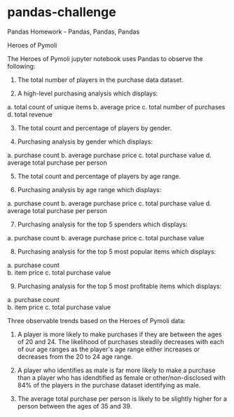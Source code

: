 # pandas-challenge
Pandas Homework - Pandas, Pandas, Pandas

Heroes of Pymoli

The Heroes of Pymoli jupyter notebook uses Pandas to observe the following:

1. The total number of players in the purchase data dataset.

2. A high-level purchasing analysis which displays:

a. total count of unique items
b. average price
c. total number of purchases
d. total revenue

3. The total count and percentage of players by gender.

4. Purchasing analysis by gender which displays:

a. purchase count
b. average purchase price 
c. total purchase value
d. average total purchase per person

5. The total count and percentage of players by age range.

6. Purchasing analysis by age range which displays:

a. purchase count
b. average purchase price 
c. total purchase value
d. average total purchase per person

7. Purchasing analysis for the top 5 spenders which displays:

a. purchase count
b. average purchase price 
c. total purchase value

8. Purchasing analysis for the top 5 most popular items which displays:

a. purchase count	
b. item price
c. total purchase value

9. Purchasing analysis for the top 5 most profitable items which displays:

a. purchase count	
b. item price
c. total purchase value


Three observable trends based on the Heroes of Pymoli data:

1. A player is more likely to make purchases if they are between the ages of 20 and 24. The likelihood of purchases steadily decreases with each of our age ranges as the player's age range either increases or decreases from the 20 to 24 age range.

2. A player who identifies as male is far more likely to make a purchase than a player who has idendtified as female or other/non-disclosed with 84% of the players in the purchase dataset identifying as male.

3. The average total purchase per person is likely to be slightly higher for a person between the ages of 35 and 39.


